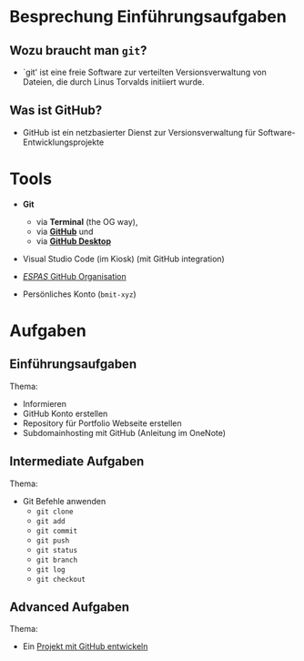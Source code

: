 # Besprechung Einführungsaufgaben
## Wozu braucht man `git`?
* `git' ist eine freie Software zur verteilten Versionsverwaltung von Dateien, 
  die durch Linus Torvalds initiiert wurde.

## Was ist GitHub?
* GitHub ist ein netzbasierter Dienst zur Versionsverwaltung für Software-Entwicklungsprojekte

<!-- 
## Diskussion im Plenum
* ...
 -->



# Tools
* **Git**
  * via **Terminal** (the OG way),
  * via [**GitHub**](https://github.com) und 
  * via [**GitHub Desktop**](https://desktop.github.com/)
* Visual Studio Code (im Kiosk) (mit GitHub integration) 

* [*ESPAS* GitHub Organisation](https://github.com/espas-bm-it)
* Persönliches Konto (`bmit-xyz`)



# Aufgaben
## Einführungsaufgaben
Thema:
* Informieren
* GitHub Konto erstellen
* Repository für Portfolio Webseite erstellen
* Subdomainhosting mit GitHub (Anleitung im OneNote)

## Intermediate Aufgaben
Thema:
* Git Befehle anwenden
    * `git clone`
    * `git add `
    * `git commit`
    * `git push`
    * `git status`
    * `git branch`
    * `git log`
    * `git checkout`

## Advanced Aufgaben
Thema:
* Ein [Projekt mit GitHub entwickeln](https://app.clickup.com/1371872/v/f/21432200/2445872)


<!-- 
# Fragen
Gestellte Fragen:
1. Frage

    Antwort

1. Frage
 -->